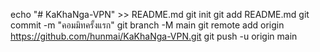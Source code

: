 echo "# KaKhaNga-VPN" >> README.md 
git init 
git add README.md 
git commit -m "คอมมิทครั้งแรก" 
git branch -M main 
git remote add origin https://github.com/hunmai/KaKhaNga-VPN.git
 git push -u origin main
